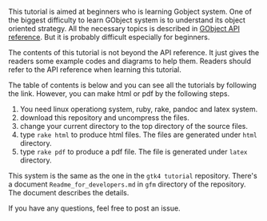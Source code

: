 This tutorial is aimed at beginners who is learning Gobject system.
One of the biggest difficulty to learn GObject system is to understand its object oriented strategy.
All the necessary topics is described in [GObject API reference](https://developer.gnome.org/gobject/stable/).
But it is probably difficult especially for beginners.

The contents of this tutorial is not beyond the API reference.
It just gives the readers some example codes and diagrams to help them.
Readers should refer to the API reference when learning this tutorial.

The table of contents is below and you can see all the tutorials by following the link.
However, you can make html or pdf by the following steps.

1. You need linux operationg system, ruby, rake, pandoc and latex system.
2. download this repository and uncompress the files.
3. change your current directory to the top directory of the source files.
4. type `rake html` to produce html files. The files are generated under `html` directory.
5. type `rake pdf` to produce a pdf file. The file is generated under `latex` directory.

This system is the same as the one in the `gtk4 tutorial` repository.
There's a document `Readme_for_developers.md` in `gfm` directory of the repository.
The document describes the details.

If you have any questions, feel free to post an issue.

